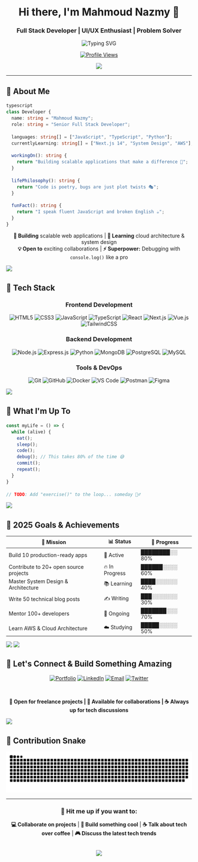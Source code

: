 <div align="center">

# Hi there, I'm Mahmoud Nazmy 👋

### Full Stack Developer | UI/UX Enthusiast | Problem Solver

<p>
  <img src="https://readme-typing-svg.demolab.com?font=Fira+Code&size=22&duration=3000&pause=1000&color=6366F1&center=true&vCenter=true&width=440&lines=Building+digital+experiences;Clean+code+enthusiast;Always+learning+new+things;Turning+coffee+into+code" alt="Typing SVG" />
</p>

[![Profile Views](https://komarev.com/ghpvc/?username=MahmoudNazmy&color=6366f1&style=flat-square)](https://github.com/MahmoudNazmy)

<img src="https://raw.githubusercontent.com/Trilokia/Trilokia/379277808c61ef204768a61bbc5d25bc7798ccf1/bottom_header.svg" />

</div>

---

## 🎯 About Me
```typescript
typescript
class Developer {
  name: string = "Mahmoud Nazmy";
  role: string = "Senior Full Stack Developer";
  
  languages: string[] = ["JavaScript", "TypeScript", "Python"];
  currentlyLearning: string[] = ["Next.js 14", "System Design", "AWS"];
  
  workingOn(): string {
    return "Building scalable applications that make a difference 🚀";
  }
  
  lifePhilosophy(): string {
    return "Code is poetry, bugs are just plot twists 🎭";
  }
  
  funFact(): string {
    return "I speak fluent JavaScript and broken English ☕";
  }
}
```
<div align="center">

**🔭 Building** scalable web applications | **🌱 Learning** cloud architecture & system design  
**💡 Open to** exciting collaborations | **⚡ Superpower:** Debugging with `console.log()` like a pro

</div>

<img src="https://user-images.githubusercontent.com/73097560/115834477-dbab4500-a447-11eb-908a-139a6edaec5c.gif">

## 🚀 Tech Stack

<div align="center">

### Frontend Development
![HTML5](https://img.shields.io/badge/HTML5-E34F26?style=for-the-badge&logo=html5&logoColor=white)
![CSS3](https://img.shields.io/badge/CSS3-1572B6?style=for-the-badge&logo=css3&logoColor=white)
![JavaScript](https://img.shields.io/badge/JavaScript-F7DF1E?style=for-the-badge&logo=javascript&logoColor=black)
![TypeScript](https://img.shields.io/badge/TypeScript-007ACC?style=for-the-badge&logo=typescript&logoColor=white)
![React](https://img.shields.io/badge/React-20232A?style=for-the-badge&logo=react&logoColor=61DAFB)
![Next.js](https://img.shields.io/badge/Next.js-000000?style=for-the-badge&logo=nextdotjs&logoColor=white)
![Vue.js](https://img.shields.io/badge/Vue.js-35495E?style=for-the-badge&logo=vuedotjs&logoColor=4FC08D)
![TailwindCSS](https://img.shields.io/badge/Tailwind_CSS-38B2AC?style=for-the-badge&logo=tailwind-css&logoColor=white)

### Backend Development
![Node.js](https://img.shields.io/badge/Node.js-43853D?style=for-the-badge&logo=node.js&logoColor=white)
![Express.js](https://img.shields.io/badge/Express.js-404D59?style=for-the-badge&logo=express&logoColor=white)
![Python](https://img.shields.io/badge/Python-3776AB?style=for-the-badge&logo=python&logoColor=white)
![MongoDB](https://img.shields.io/badge/MongoDB-4EA94B?style=for-the-badge&logo=mongodb&logoColor=white)
![PostgreSQL](https://img.shields.io/badge/PostgreSQL-316192?style=for-the-badge&logo=postgresql&logoColor=white)
![MySQL](https://img.shields.io/badge/MySQL-005C84?style=for-the-badge&logo=mysql&logoColor=white)

### Tools & DevOps
![Git](https://img.shields.io/badge/GIT-E44C30?style=for-the-badge&logo=git&logoColor=white)
![GitHub](https://img.shields.io/badge/GitHub-100000?style=for-the-badge&logo=github&logoColor=white)
![Docker](https://img.shields.io/badge/Docker-2CA5E0?style=for-the-badge&logo=docker&logoColor=white)
![VS Code](https://img.shields.io/badge/VS_Code-0078D4?style=for-the-badge&logo=visual%20studio%20code&logoColor=white)
![Postman](https://img.shields.io/badge/Postman-FF6C37?style=for-the-badge&logo=Postman&logoColor=white)
![Figma](https://img.shields.io/badge/Figma-F24E1E?style=for-the-badge&logo=figma&logoColor=white)

</div>

<img src="https://user-images.githubusercontent.com/73097560/115834477-dbab4500-a447-11eb-908a-139a6edaec5c.gif">

## 💼 What I'm Up To
```javascript
const myLife = () => {
  while (alive) {
    eat();
    sleep();
    code();
    debug(); // This takes 80% of the time 😅
    commit();
    repeat();
  }
}

// TODO: Add "exercise()" to the loop... someday 🏃‍♂️
```



<img src="https://user-images.githubusercontent.com/73097560/115834477-dbab4500-a447-11eb-908a-139a6edaec5c.gif">

## 🎯 2025 Goals & Achievements

<div align="center">

| 🚀 Mission | 📊 Status | 💪 Progress |
|-----------|----------|------------|
| Build 10 production-ready apps | 🎯 Active | ████████░░ 80% |
| Contribute to 20+ open source projects | 🔥 In Progress | ██████░░░░ 60% |
| Master System Design & Architecture | 📚 Learning | ████░░░░░░ 40% |
| Write 50 technical blog posts | ✍️ Writing | ███░░░░░░░ 30% |
| Mentor 100+ developers | 🤝 Ongoing | ███████░░░ 70% |
| Learn AWS & Cloud Architecture | ☁️ Studying | █████░░░░░ 50% |

</div>

<img src="https://user-images.githubusercontent.com/73097560/115834477-dbab4500-a447-11eb-908a-139a6edaec5c.gif">


<img src="https://user-images.githubusercontent.com/73097560/115834477-dbab4500-a447-11eb-908a-139a6edaec5c.gif">

## 💬 Let's Connect & Build Something Amazing

<div align="center">

[![Portfolio](https://img.shields.io/badge/🌐_Portfolio-Visit_My_Website-black?style=for-the-badge&logo=google-chrome&logoColor=white)](https://mahmoudnazmy.github.io/Portfolio/)
[![LinkedIn](https://img.shields.io/badge/LinkedIn-Let's_Connect-0077B5?style=for-the-badge&logo=linkedin&logoColor=white)](https://www.linkedin.com/in/mahmoudnazmy/)
[![Email](https://img.shields.io/badge/Email-Drop_a_Mail-D14836?style=for-the-badge&logo=gmail&logoColor=white)](mailto:contact@mahmoudnazmy.dev)
[![Twitter](https://img.shields.io/badge/Twitter-Follow_Me-1DA1F2?style=for-the-badge&logo=twitter&logoColor=white)](https://twitter.com/mahmoudnazmy)

<br/>

**💼 Open for freelance projects | 🤝 Available for collaborations | ☕ Always up for tech discussions**

</div>

<img src="https://user-images.githubusercontent.com/73097560/115834477-dbab4500-a447-11eb-908a-139a6edaec5c.gif">


## 🐍 Contribution Snake

<div align="center">

![Snake animation](https://raw.githubusercontent.com/platane/snk/output/github-contribution-grid-snake-dark.svg)

</div>

---

<div align="center">

### 🎯 Hit me up if you want to:
**💻 Collaborate on projects** | **🚀 Build something cool** | **☕ Talk about tech over coffee** | **🎮 Discuss the latest tech trends**

<br/>

<img src="https://raw.githubusercontent.com/Trilokia/Trilokia/379277808c61ef204768a61bbc5d25bc7798ccf1/bottom_header.svg" />

</div>
